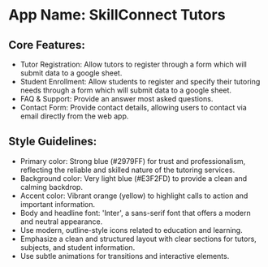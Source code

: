 # **App Name**: SkillConnect Tutors

## Core Features:

- Tutor Registration: Allow tutors to register through a form which will submit data to a google sheet.
- Student Enrollment: Allow students to register and specify their tutoring needs through a form which will submit data to a google sheet.
- FAQ & Support: Provide an answer most asked questions.
- Contact Form: Provide contact details, allowing users to contact via email directly from the web app.

## Style Guidelines:

- Primary color: Strong blue (#2979FF) for trust and professionalism, reflecting the reliable and skilled nature of the tutoring services.
- Background color: Very light blue (#E3F2FD) to provide a clean and calming backdrop.
- Accent color: Vibrant orange (yellow) to highlight calls to action and important information.
- Body and headline font: 'Inter', a sans-serif font that offers a modern and neutral appearance.
- Use modern, outline-style icons related to education and learning.
- Emphasize a clean and structured layout with clear sections for tutors, subjects, and student information.
- Use subtle animations for transitions and interactive elements.
